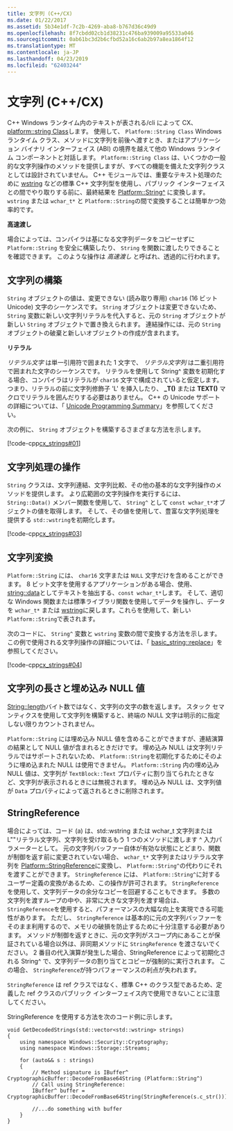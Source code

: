 ```yaml
---
title: 文字列 (C++/CX)
ms.date: 01/22/2017
ms.assetid: 5b34e1df-7c2b-4269-aba8-b767d36c49d9
ms.openlocfilehash: 8f7cbdd02cb1d38231c476ba939009a95533a046
ms.sourcegitcommit: 0ab61bc3d2b6cfbd52a16c6ab2b97a8ea1864f12
ms.translationtype: MT
ms.contentlocale: ja-JP
ms.lasthandoff: 04/23/2019
ms.locfileid: "62403244"
---
```

# <a name="strings-ccx"></a>文字列 (C++/CX)

C++ Windows ランタイム内のテキストが表される/cli によって CX、 [platform::string Class](../cppcx/platform-string-class.md)します。 使用して、 `Platform::String Class` Windows ランタイム クラス、メソッドに文字列を前後へ渡すとき、またはアプリケーション バイナリ インターフェイス (ABI) の境界を越えて他の Windows ランタイム コンポーネントと対話します。 `Platform::String Class` は、いくつかの一般的な文字列操作のメソッドを提供しますが、すべての機能を備えた文字列クラスとしては設計されていません。 C++ モジュールでは、重要なテキスト処理のために [wstring](../standard-library/basic-string-class.md) などの標準 C++ 文字列型を使用し、パブリック インターフェイスとの間でやり取りする前に、最終結果を [Platform::String^](../cppcx/platform-string-class.md) に変換します。 `wstring` または `wchar_t*` と `Platform::String`の間で変換することは簡単かつ効率的です。

**高速渡し**

場合によっては、コンパイラは基になる文字列データをコピーせずに `Platform::String` を安全に構築したり、 `String` を関数に渡したりできることを確認できます。 このような操作は *高速渡し* と呼ばれ、透過的に行われます。

## <a name="string-construction"></a>文字列の構築

`String` オブジェクトの値は、変更できない (読み取り専用) `char16` (16 ビット Unicode) 文字のシーケンスです。 `String` オブジェクトは変更できないため、 `String` 変数に新しい文字列リテラルを代入すると、元の `String` オブジェクトが新しい `String` オブジェクトで置き換えられます。 連結操作には、元の `String` オブジェクトの破棄と新しいオブジェクトの作成が含まれます。

**リテラル**

*リテラル文字* は単一引用符で囲まれた 1 文字で、 *リテラル文字列* は二重引用符で囲まれた文字のシーケンスです。 リテラルを使用して String^ 変数を初期化する場合、コンパイラはリテラルが `char16` 文字で構成されていると仮定します。 つまり、リテラルの前に文字列修飾子 'L' を挿入したり、 **_T()** または **TEXT()** マクロでリテラルを囲んだりする必要はありません。 C++ の Unicode サポートの詳細については、「 [Unicode Programming Summary](../text/unicode-programming-summary.md)」を参照してください。

次の例に、 `String` オブジェクトを構築するさまざまな方法を示します。

[!code-cpp[cx_strings#01](../cppcx/codesnippet/CPP/cppcx_strings/class1.cpp#01)]

## <a name="string-handling-operations"></a>文字列処理の操作

`String` クラスは、文字列連結、文字列比較、その他の基本的な文字列操作のメソッドを提供します。 より広範囲の文字列操作を実行するには、 `String::Data()` メンバー関数を使用して、 `String^` として `const wchar_t*`オブジェクトの値を取得します。 そして、その値を使用して、豊富な文字列処理を提供する `std::wstring`を初期化します。

[!code-cpp[cx_strings#03](../cppcx/codesnippet/CPP/cppcx_strings/class1.cpp#03)]

## <a name="string-conversions"></a>文字列変換

`Platform::String` には、 `char16` 文字または `NULL` 文字だけを含めることができます。 8 ビット文字を使用するアプリケーションがある場合、使用、 [string::data](../cppcx/platform-string-class.md#data)としてテキストを抽出する、`const wchar_t*`します。 そして、適切な Windows 関数または標準ライブラリ関数を使用してデータを操作し、データを `wchar_t*` または [wstring](../standard-library/basic-string-class.md)に戻します。これらを使用して、新しい `Platform::String`で表されます。

次のコードに、 `String^` 変数と `wstring` 変数の間で変換する方法を示します。 この例で使用される文字列操作の詳細については、「 [basic_string::replace](../standard-library/basic-string-class.md#replace)」を参照してください。

[!code-cpp[cx_strings#04](../cppcx/codesnippet/CPP/cppcx_strings/class1.cpp#04)]

## <a name="string-length-and-embedded-null-values"></a>文字列の長さと埋め込み NULL 値

[String::length](../cppcx/platform-string-class.md#length)バイト数ではなく、文字列の文字の数を返します。 スタック セマンティクスを使用して文字列を構築すると、終端の NULL 文字は明示的に指定しない限りカウントされません。

`Platform::String` には埋め込み NULL 値を含めることができますが、連結演算の結果として NULL 値が含まれるときだけです。 埋め込み NULL は文字列リテラルではサポートされないため、 `Platform::String`を初期化するためにそのように埋め込まれた NULL は使用できません。 `Platform::String` 内の埋め込み NULL 値は、文字列が `TextBlock::Text` プロパティに割り当てられたときなど、文字列が表示されるときには無視されます。 埋め込み NULL は、文字列値が `Data` プロパティによって返されるときに削除されます。

## <a name="stringreference"></a>StringReference

場合によっては、コード (a) は、std::wstring または wchar_t 文字列または L""リテラル文字列、文字列を受け取るもう 1 つのメソッドに渡します ^ 入力パラメーターとして。 元の文字列バッファー自体が有効な状態にとどまり、関数が制御を返す前に変更されていない場合、 `wchar_t*` 文字列またはリテラル文字列を [Platform::StringReference](../cppcx/platform-stringreference-class.md)に変換し、 `Platform::String^`の代わりにそれを渡すことができます。 `StringReference` には、 `Platform::String^`に対するユーザー定義の変換があるため、この操作が許可されます。 `StringReference` を使用して、文字列データの余分なコピーを回避することもできます。 多数の文字列を渡すループの中や、非常に大きな文字列を渡す場合は、 `StringReference`を使用すると、パフォーマンスの大幅な向上を実現できる可能性があります。 ただし、 `StringReference` は基本的に元の文字列バッファーをそのまま利用するので、メモリの破損を防止するために十分注意する必要があります。 メソッドが制御を返すときに、元の文字列がスコープ内にあることが保証されている場合以外は、非同期メソッドに `StringReference` を渡さないでください。 2 番目の代入演算が発生した場合、StringReference によって初期化される String^ で、文字列データの割り当てとコピーが強制的に実行されます。 この場合、 `StringReference`が持つパフォーマンスの利点が失われます。

`StringReference` は ref クラスではなく、標準 C++ のクラス型であるため、定義した ref クラスのパブリック インターフェイス内で使用できないことに注意してください。

StringReference を使用する方法を次のコード例に示します。

```
void GetDecodedStrings(std::vector<std::wstring> strings)
{
    using namespace Windows::Security::Cryptography;
    using namespace Windows::Storage::Streams;

    for (auto&& s : strings)
    {
        // Method signature is IBuffer^ CryptographicBuffer::DecodeFromBase64String (Platform::String^)
        // Call using StringReference:
        IBuffer^ buffer = CryptographicBuffer::DecodeFromBase64String(StringReference(s.c_str()));

        //...do something with buffer
    }
}
```
